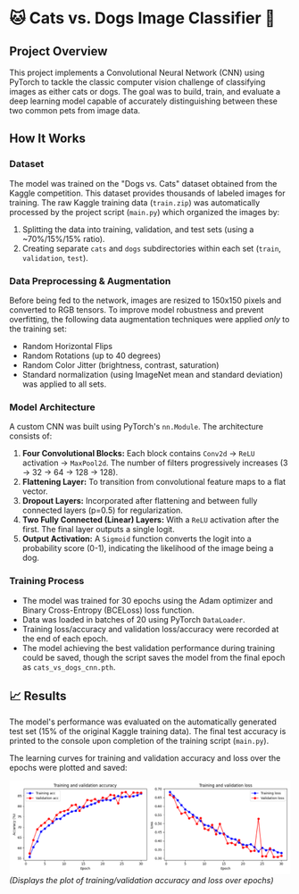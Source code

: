 # 🐱 Cats vs. Dogs Image Classifier 🐶

## Project Overview

This project implements a Convolutional Neural Network (CNN) using PyTorch to tackle the classic computer vision challenge of classifying images as either cats or dogs. The goal was to build, train, and evaluate a deep learning model capable of accurately distinguishing between these two common pets from image data.

## How It Works

### Dataset

The model was trained on the "Dogs vs. Cats" dataset obtained from the Kaggle competition. This dataset provides thousands of labeled images for training. The raw Kaggle training data (`train.zip`) was automatically processed by the project script (`main.py`) which organized the images by:

1.  Splitting the data into training, validation, and test sets (using a ~70%/15%/15% ratio).
2.  Creating separate `cats` and `dogs` subdirectories within each set (`train`, `validation`, `test`).

### Data Preprocessing & Augmentation

Before being fed to the network, images are resized to 150x150 pixels and converted to RGB tensors. To improve model robustness and prevent overfitting, the following data augmentation techniques were applied *only* to the training set:

* Random Horizontal Flips
* Random Rotations (up to 40 degrees)
* Random Color Jitter (brightness, contrast, saturation)
* Standard normalization (using ImageNet mean and standard deviation) was applied to all sets.

### Model Architecture

A custom CNN was built using PyTorch's `nn.Module`. The architecture consists of:

1.  **Four Convolutional Blocks:** Each block contains `Conv2d` -> `ReLU` activation -> `MaxPool2d`. The number of filters progressively increases (3 -> 32 -> 64 -> 128 -> 128).
2.  **Flattening Layer:** To transition from convolutional feature maps to a flat vector.
3.  **Dropout Layers:** Incorporated after flattening and between fully connected layers (p=0.5) for regularization.
4.  **Two Fully Connected (Linear) Layers:** With a `ReLU` activation after the first. The final layer outputs a single logit.
5.  **Output Activation:** A `Sigmoid` function converts the logit into a probability score (0-1), indicating the likelihood of the image being a dog.

### Training Process

* The model was trained for 30 epochs using the Adam optimizer and Binary Cross-Entropy (BCELoss) loss function.
* Data was loaded in batches of 20 using PyTorch `DataLoader`.
* Training loss/accuracy and validation loss/accuracy were recorded at the end of each epoch.
* The model achieving the best validation performance during training could be saved, though the script saves the model from the final epoch as `cats_vs_dogs_cnn.pth`.

## 📈 Results

The model's performance was evaluated on the automatically generated test set (15% of the original Kaggle training data). The final test accuracy is printed to the console upon completion of the training script (`main.py`).

The learning curves for training and validation accuracy and loss over the epochs were plotted and saved:

![Training Results](training_results.png)
*(Displays the plot of training/validation accuracy and loss over epochs)*
